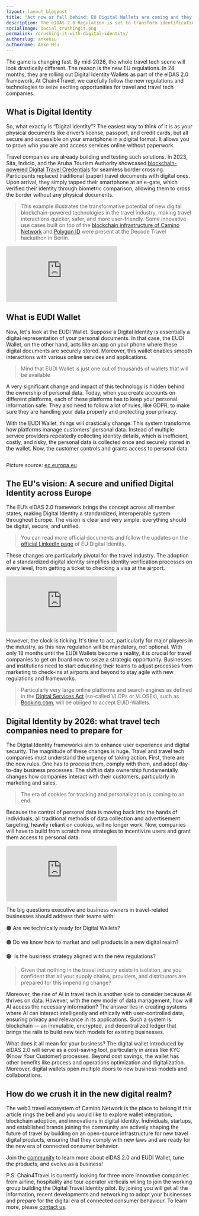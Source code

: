 ```yaml
---
layout: layout_blogpost
title: "Act now or fall behind: EU Digital Wallets are coming and they will change the travel game"
description: The eIDAS 2.0 Regulation is set to transform identification, authentication, and proofs across the EU with immense impact on personal lives as well as businesses. Is the travel industry ready for digital identities and digital travelers?
socialImage: social_crushingit.png
permalink: /crushing-it-with-digital-identity/
authorslug: ankehsu
authorname: Anke Hsu
---
```


The game is changing fast. By mid-2026, the whole travel tech scene will look drastically different. The reason is the new EU regulations. In 24 months, they are rolling out Digital Identity Wallets as part of the eIDAS 2.0 framework. At Chain4Travel, we carefully follow the new regulations and technologies to seize exciting opportunities for travel and travel tech companies.

## What is Digital Identity

So, what exactly is “Digital Identity”? The easiest way to think of it is as your physical documents like driver’s license, passport, and credit cards, but all secure and accessible on your smartphone in a digital format. It allows you to prove who you are and access services online without paperwork.

Travel companies are already building and testing such solutions. In 2023, Sita, Indicio, and the Aruba Tourism Authority showcased [blockchain-powered Digital Travel Credentials](https://www.phocuswire.com/after-successful-test-sita-indicio-advance-digital-travel-id) for seamless border crossing. Participants replaced traditional (paper) travel documents with digital ones. Upon arrival, they simply tapped their smartphone at an e-gate, which verified their identity through biometric comparison, allowing them to cross the border without any physical documents.

> This example illustrates the transformative potential of new digital blockchain-powered technologies in the travel industry, making travel interactions quicker, safer, and more user-friendly. Some innovative use cases built on top of the [blockchain infrastructure of Camino Network](https://www.notion.so/3d097523b1ee454c9db8cbdf8c594205?pvs=21) and [Polygon ID](https://devs.polygonid.com/) were present at the Decode Travel hackathon in Berlin.

<div class="max-w-screen-md mx-auto">
<div class="video-container">
<iframe src="https://www.youtube-nocookie.com/embed/dTdjPTaAato" title="YouTube video player" frameborder="0" allow="accelerometer; autoplay; clipboard-write; encrypted-media; gyroscope; picture-in-picture" allowfullscreen></iframe>
</div>
</div>

## What is EUDI Wallet

Now, let's look at the EUDI Wallet. Suppose a Digital Identity is essentially a digital representation of your personal documents. In that case, the EUDI Wallet, on the other hand, acts like an app on your phone where these digital documents are securely stored. Moreover, this wallet enables smooth interactions with various online services and applications.

> Mind that EUDI Wallet is just one out of thousands of wallets that will be available

A very significant change and impact of this technology is hidden behind the ownership of personal data. Today, when you create accounts on different platforms, each of these platforms has to keep your personal information safe. They also need to follow a lot of rules, like GDPR, to make sure they are handling your data properly and protecting your privacy.

With the EUDI Wallet, things will drastically change. This system transforms how platforms manage customers' personal data. Instead of multiple service providers repeatedly collecting identity details, which is inefficient, costly, and risky, the personal data is collected once and securely stored in the wallet. Now, the customer controls and grants access to personal data.

<img class="border border-gray-200 rounded-lg" src="/img/fomo-series-img-01.png" alt="">

Picture source: [ec.europa.eu](https://ec.europa.eu)

## **The EU's vision: A secure and unified Digital Identity across Europe**

The EU’s eIDAS 2.0 framework brings the concept across all member states, making Digital Identity a standardized, interoperable system throughout Europe. The vision is clear and very simple: everything should be digital, secure, and unified. 

> You can read more official documents and follow the updates on the [official LinkedIn page](https://www.linkedin.com/company/eu-digital-identity-wallet/posts/?feedView=all) of EU Digital Identity.
> 

These changes are particularly pivotal for the travel industry. The adoption of a standardized digital identity simplifies identity verification processes on every level, from getting a ticket to checking a visa at the airport.

<div class="max-w-screen-md mx-auto">
<div class="video-container">
<iframe src="https://www.youtube-nocookie.com/embed/AynHulTaafk" title="YouTube video player" frameborder="0" allow="accelerometer; autoplay; clipboard-write; encrypted-media; gyroscope; picture-in-picture" allowfullscreen></iframe>
</div>
</div>

However, the clock is ticking. It's time to act, particularly for major players in the industry, as this new regulation will be mandatory, not optional. With only 18 months until the EUDI Wallets become a reality, it is crucial for travel companies to get on board now to seize a strategic opportunity. Businesses and institutions need to start educating their teams to adjust processes from marketing to check-ins at airports and beyond to stay agile with new regulations and frameworks.

> Particularly very large online platforms and search engines as defined in the [Digital Services Act](https://ec.europa.eu/commission/presscorner/detail/de/IP_23_2413) (so-called VLOPs or VLOSEs), such as [Booking.com](http://Booking.com), will be obliged to accept EUID-Wallets.
> 

## Digital Identity by 2026: what travel tech companies need to prepare for

The Digital Identity frameworks aim to enhance user experience and digital security. The magnitude of these changes is huge. Travel and travel tech companies must understand the urgency of taking action. First, there are the new rules. One has to process them, comply with them, and adopt day-to-day business processes. The shift in data ownership fundamentally changes how companies interact with their customers, particularly in marketing and sales.

> The era of cookies for tracking and personalization is coming to an end.
> 

Because the control of personal data is moving back into the hands of individuals, all traditional methods of data collection and advertisement targeting, heavily reliant on cookies, will no longer work. Now, companies will have to build from scratch new strategies to incentivize users and grant them access to personal data. 

<div class="max-w-screen-md mx-auto">
<div class="video-container">
<iframe src="https://www.youtube-nocookie.com/embed/lz1mlL_MRPo" title="YouTube video player" frameborder="0" allow="accelerometer; autoplay; clipboard-write; encrypted-media; gyroscope; picture-in-picture" allowfullscreen></iframe>
</div>
</div>

The big questions executive and business owners in travel-related businesses should address their teams with: 

🟠 Are we technically ready for Digital Wallets? 

🟠 Do we know how to market and sell products in a new digital realm?

🟠  Is the business strategy aligned with the new regulations?

> Given that nothing in the travel industry exists in isolation, are you confident that all your supply chains, providers, and distributors are prepared for this impending change?
> 

Moreover, the rise of AI in travel tech is another side to consider because AI thrives on data. However, with the new model of data management, how will AI access the necessary information? The answer lies in creating systems where AI can interact intelligently and ethically with user-controlled data, ensuring privacy and relevance in its applications. Such a system is blockchain — an immutable, encrypted, and decentralized ledger that brings the rails to build new tech models for existing businesses.

What does it all mean for your business? The digital wallet introduced by eIDAS 2.0 will serve as a cost-saving tool, particularly in areas like KYC (Know Your Customer) processes. Beyond cost savings, the wallet has other benefits like process and operations optimization and digitalization. Moreover, digital wallets open multiple doors to new business models and collaborations.

## How do we crush it in the new digital realm?

The web3 travel ecosystem of Camino Network is the place to belong if this article rings the bell and you would like to explore wallet integration, blockchain adoption, and innovations in digital identity. Individuals, startups, and established brands joining the community are actively shaping the future of travel by building on an open-source infrastructure for new travel digital products, ensuring that they comply with new laws and are ready for the new era of connected consumer behavior. 

Join the [community](https://camino.network/validators/) to learn more about eIDAS 2.0 and EUDI Wallet, tune the products, and evolve as a business! 

P.S. Chain4Travel is currently looking for three more innovative companies from airline, hospitality and tour operator verticals willing to join the working group building the Digital Travel Identity pilot. By joining you will get all the information, recent developments and networking to adopt your businesses and prepare for the digital era of connected consumer behaviour. To learn more, please [contact us](https://chain4travel.com/contact/).